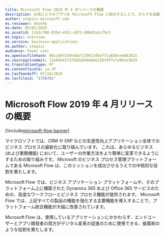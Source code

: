 ```yaml
---
title: Microsoft Flow 2019 年 4 月リリースの概要
description: お気に入りのアプリを Microsoft Flow と統合することで、タスクを自動化します。 ワークフローの自動化で、反復的なタスクを簡単にします。
author: stepsic-microsoft-com
ms.reviewer: deonhe
ms.date: 05/01/2019
ms.assetid: 2cb5c700-835d-e911-a973-000d3a1c79c5
ms.topic: overview
ms.service: business-applications
ms.author: stepsic
audience: Power user
ms.openlocfilehash: 98ccb6f33454daf129d1345ef7ca836cee662815
ms.sourcegitcommit: 13a94b4173f5b62040e0eb13b7dffe7a901e3b29
ms.translationtype: HT
ms.contentlocale: ja-JP
ms.lasthandoff: 07/18/2019
ms.locfileid: "1756701"
---
```

# <a name="overview-of-microsoft-flow-april-2019-release"></a>Microsoft Flow 2019 年 4 月リリースの概要
[!include[microsoft-flow banner](../includes/microsoft-flow.md)]

マイクロソフトでは、CRM や ERP などの生産性向上アプリケーション全体でのビジネス プロセスの最新化に取り組んでいます。 これは、あらゆるビジネス (および業務機能) において、ユーザーの作業方法をより簡単に変革できるようにするための取り組みです。 Microsoft のビジネス プロセス管理プラットフォームである Microsoft Flow は、このミッションを成功させるうえでの中核的な役割を果たします。

Microsoft Flow では、ビジネス アプリケーション プラットフォームや、そのプラットフォーム上に構築された Dynamics 365 および Office 365 サービスのための、高度なワークフローとビジネス プロセス機能が提供されます。 Microsoft Flow では、上記すべての製品の機能を強化する主要機能を導入することで、プラットフォーム統合機能が大幅に改善されています。

Microsoft Flow は、使用しているアプリケーションにかかわらず、エンドユーザーとアプリ開発者の両方がデジタル変革の促進のために使用できる、接着剤のような役割を果たします。
